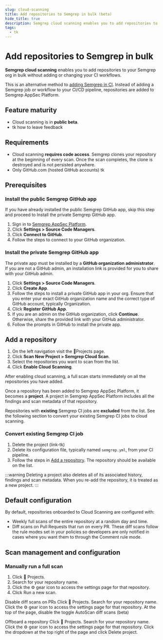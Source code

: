 ```yaml
---
slug: cloud-scanning
title: Add repositories to Semgrep in bulk (beta)
hide_title: true
description: Semgrep cloud scanning enables you to add repositories to your Semgrep org in bulk without changing your CI workflows.
tags:
  - tk
---
```


# Add repositories to Semgrep in bulk

**Semgrep cloud scanning** enables you to add repositories to your Semgrep org in bulk without adding or changing your CI workflows.

This is an alternative method to [adding Semgrep in CI](/deployment/add-semgrep-to-ci). Instead of adding a Semgrep job or workflow to your CI/CD pipeline, repositories are added to Semgrep AppSec Platform.

## Feature maturity

- Cloud scanning is in **public beta**.
- tk how to leave feedback

## Requirements

- Cloud scanning **requires code access**. Semgrep clones your repository at the beginning of every scan. Once the scan completes, the clone is destroyed and is not persisted anywhere.
- Only GitHub.com (hosted GitHub accounts) tk

## Prerequisites

### Install the public Semgrep GitHub app

If you have already installed the public Semgrep GitHub app, skip this step and proceed to Install the private Semgrep GitHub app.

1. Sign in to [<i class="fas fa-external-link fa-xs"></i> Semgrep AppSec Platform](https://semgrep.dev/login).
1. Click **<i class="fa-solid fa-gear"></i> Settings > Source Code Managers**.
1. Click **Connect to GitHub**.
1. Follow the steps to connect to your GitHub organization.

### Install the private Semgrep GitHub app

The private app must be installed by a **GitHub organization administrator**. If you are not a GitHub admin, an installation link is provided for you to share with your GitHub admin.

1. Click **<i class="fa-solid fa-gear"></i> Settings > Source Code Managers**.
1. Click **Create App**.
1. Follow the steps to install a private GitHub app in your org. Ensure that you enter your exact GitHub organization name and the correct type of GitHub account, typically Organization.
1. Click **Register GitHub App**.
1. If you are an admin on the GitHub organization, click **Continue**. Otherwise, share the provided link with your GitHub administrator.
1. Follow the prompts in GitHub to install the private app.

## Add a repository

1. On the left navigation visit the 📂Projects page.
1. Click **Scan New Project > Semgrep Cloud Scan**.
1. Select the repositories you want to scan from the list.
1. Click **Enable Cloud Scanning**.

After enabling cloud scanning, a full scan starts immediately on all the repositories you have added.

Once a repository has been added to Semgrep AppSec Platform, it becomes a **project**. A project in Semgrep AppSec Platform includes all the findings and scan metadata of that repository.


Repositories with **existing** Semgrep CI jobs are **excluded** from the list. See the following section to convert your existing Semgrep CI jobs to cloud scanning.

<!-- This next section is totally unverified. Sara should probably test this out -->

### Convert existing Semgrep CI job

1. Delete the project (link-tk)
1. Delete its configuration file, typically named `semgrep.yml`, from your CI pipeline.
1. Follow the steps in [Add a repository](#add-a-repository). The repository should be available on the list.

:::warning
Deleting a project also deletes all of its associated history, findings and scan metadata. When you re-add the repository, it is treated as a new project.
:::

## Default configuration

By default, repositories onboarded to Cloud Scanning are configured with:

- Weekly full scans of the entire repository at a random day and time.
- Diff scans on Pull Requests that run on every PR. These diff scans follow the rule modes set in your policies so developers  are only notified in cases where you want them to through the Comment rule mode.

## Scan management and configuration

### Manually run a full scan

1. Click 📂 Projects.
1. Search for your repository name.
1. Click the ⚙️ gear icon to access the settings page for that repository.
1. Click Run a new scan.

Disable diff scans on PRs
Click 📂 Projects.
Search for your repository name.
Click the ⚙️ gear icon to access the settings page for that repository.
At the top of the page, disable the toggle AutoScan diff scans (beta)

Offboard a repository
Click 📂  Projects.
Search for your repository name.
Click the ⚙️ gear icon to access the settings page for that repository.
Click the dropdown at the top right of the page and click Delete project.
